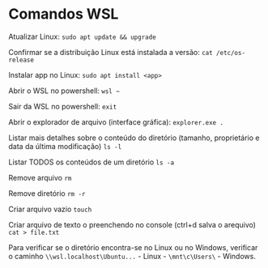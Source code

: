 # Comandos WSL

Atualizar Linux:
```sudo apt update && upgrade```

Confirmar se a distribuição Linux está instalada a versão:
```cat /etc/os-release```

Instalar app no Linux:
```sudo apt install <app>```

Abrir o WSL no powershell:
```wsl ~```

Sair da WSL no powershell:
```exit```

Abrir o explorador de arquivo (interface gráfica):
```explorer.exe .```

Listar mais detalhes sobre o conteúdo do diretório (tamanho, proprietário e data da última modificação)
```ls -l```

Listar TODOS os conteúdos de um diretório
```ls -a```

Remove arquivo
```rm```

Remove diretório
```rm -r```

Criar arquivo vazio
```touch```

Criar arquivo de texto o preenchendo no console (ctrl+d salva o arequivo)
```cat > file.txt```

Para verificar se o diretório encontra-se no Linux ou no Windows, verificar o caminho
```\\wsl.localhost\Ubuntu...``` - Linux - ```\mnt\c\Users\``` - Windows.

